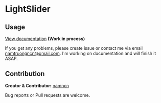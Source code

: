 # LightSlider #

## Usage

[View documentation](https://phoenixdigi.com.vn/lightslider-documentation/) **(Work in process)**

If you get any problems, please create issue or contact me via email [namtruongncn@gmail.com](mailto:namturongncn@gmail.com). I'm working on documentation and will finish it ASAP.

## Contribution

**Creator & Contributor:** [namncn](https://namncn.com)

Bug reports or Pull requests are welcome.
